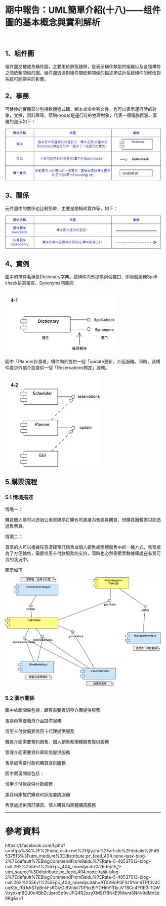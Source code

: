 <h1>期中報告：UML簡單介紹(十八)——组件圖的基本概念與實利解析</h1><br>
<h2>1、組件圖</h2>
<p> 組件圖又被成為構件圖，主要用於靜態建模，是表示構件類型的組織以及各種構件之間依賴關係的圖。組件圖透過對組件間依賴關係的描述來估計系統構件的修改對系統可能帶來的影響。</p>
<h2>2、事務</h2>
<p>可替換的實體部分包括軟體程式碼、腳本或命令列文件，也可以表示運行時的對象，文檔，資料庫等。節點(node)是運行時的物理對象，代表一個電腦資源。事務的圖示如下：</p>

![image](https://github.com/Roseller37/UML-diagram/blob/main/%E4%BA%8B%E5%8B%99.png)

<h2>3、關係</h2>
<p>元件圖中的關係也比較簡單，主要是依賴和實作等，如下：</p> 

![image](https://github.com/Roseller37/UML-diagram/blob/main/Relationships.png)

<h2>4、實例</h2>
<p>圖中的構件名稱是Dictionary字典。該構件向外提供兩個接口，即兩個服務Spell-check拼寫檢查、Synonyms同義詞</p>

![image](https://github.com/Roseller37/UML-diagram/blob/main/Instance_1.png)

<p>圖中「Planner計畫者」構件向外提供一個「update更新」介面服務。同時，此構件要求外部介面提供一個「Reservations預定」服務。</p>

![image](https://github.com/Roseller37/UML-diagram/blob/main/Instance_2.png)

<h2>5.購票流程</h2>
<h3>5.1 情境描述</h3>
<p>情境一：

購買個人票可以透過公用資訊亭訂購也可直接向售票員購買，但購買團體票只能透過售票員。

情境二：

買票的人可以根據任意選擇預訂銷售或個人銷售或團體銷售中的一種方式，售票處為了方便銷售，需要信用卡付款服務的支持，同時也必然需要票數據庫處在有票可賣的狀況中。

圖示如下</p>

![image](https://github.com/Roseller37/UML-diagram/blob/main/%E8%B3%BC%E7%A5%A8%E6%B5%81%E7%A8%8B.png)

<h3>5.2 圖示關係</h3>

圖中依賴關係包括：顧客需要資訊亭介面提供服務

售票員需要職員介面提供服務

信用卡付款需要信用卡代理提供服務

職員介面需要預約銷售、個人銷售和團體銷售提供服務

管理介面需要資料庫狀態提供服務

售票處需要付款和購買提供服務


圖中實現關係包括：

信用卡付款提供付款服務

票資料庫提供購買和狀態查詢服務

售票處提供預訂購買、個人購買和團體購買服務

<hr>
<h1>參考資料</h1>
https://l.facebook.com/l.php?u=https%3A%2F%2Fblog.csdn.net%2Fljtyzhr%2Farticle%2Fdetails%2F46537513%3Futm_medium%3Ddistribute.pc_feed_404.none-task-blog-2%7Edefault%7EBlogCommendFromBaidu%7ERate-5-46537513-blog-null.262%255Ev1%255Epc_404_mixedpudn%26depth_1-utm_source%3Ddistribute.pc_feed_404.none-task-blog-2%7Edefault%7EBlogCommendFromBaidu%7ERate-5-46537513-blog-null.262%255Ev1%255Epc_404_mixedpud&h=AT0VRoP0F0zSNm6TPf0v3CuqKtb_fRUrASTpBnkFs6GizGl8VnlyI7DPbzBIYDHmYR1xuVT6Cc4FRR3iI1QWVxyxxmBQJ0n4BbZcJpro5p9vUPQ4R2xzyXM9t78NkE9Mwm8N4v9dMn5d9Kg&s=1
